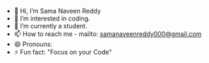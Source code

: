 - 👋 Hi, I’m Sama Naveen Reddy
- 👀 I’m interested in coding.
- 🌱 I’m currently a student.
- 📫 How to reach me - mailto: samanaveenreddy000@gmail.com
- 😄 Pronouns: 
- ⚡ Fun fact: "Focus on your Code"

<!---
Naveenreddy630/Naveenreddy630 is a ✨ special ✨ repository because its `README.md` (this file) appears on your GitHub profile.
You can click the Preview link to take a look at your changes.
--->
